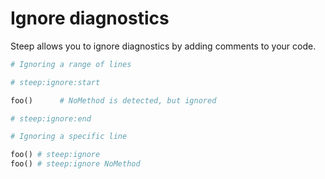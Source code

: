 # Ignore diagnostics

Steep allows you to ignore diagnostics by adding comments to your code.

```ruby
# Ignoring a range of lines

# steep:ignore:start

foo()      # NoMethod is detected, but ignored

# steep:ignore:end
```

```ruby
# Ignoring a specific line

foo() # steep:ignore
foo() # steep:ignore NoMethod
```
